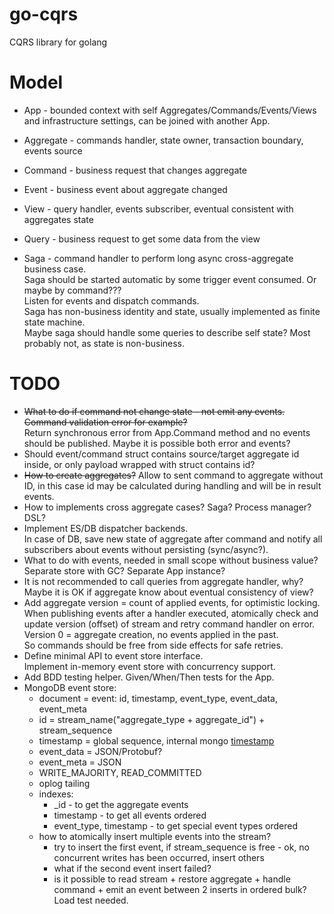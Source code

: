# go-cqrs
CQRS library for golang

# Model
* App - bounded context with self Aggregates/Commands/Events/Views and infrastructure settings, can be joined with another App.

* Aggregate - commands handler, state owner, transaction boundary, events source
* Command - business request that changes aggregate
* Event - business event about aggregate changed

* View - query handler, events subscriber, eventual consistent with aggregates state 
* Query - business request to get some data from the view

* Saga - command handler to perform long async cross-aggregate business case.  
  Saga should be started automatic by some trigger event consumed. Or maybe by command???  
  Listen for events and dispatch commands.  
  Saga has non-business identity and state, usually implemented as finite state machine.  
  Maybe saga should handle some queries to describe self state? Most probably not, as state is non-business.  
  

# TODO
* ~~What to do if command not change state - not emit any events. Command validation error for example?~~  
  Return synchronous error from App.Command method and no events should be published. Maybe it is possible both error and events?
* Should event/command struct contains source/target aggregate id inside, or only payload wrapped with struct contains id?
* ~~How to create aggregates?~~ Allow to sent command to aggregate without ID, in this case id may be calculated during handling and will be in result events.
* How to implements cross aggregate cases? Saga? Process manager? DSL?
* Implement ES/DB dispatcher backends.  
  In case of DB, save new state of aggregate after command and notify all subscribers about events without persisting (sync/async?).
* What to do with events, needed in small scope without business value? Separate store with GC? Separate App instance?
* It is not recommended to call queries from aggregate handler, why?  
  Maybe it is OK if aggregate know about eventual consistency of view?
* Add aggregate version = count of applied events, for optimistic locking.  
  When publishing events after a handler executed, atomically check and update version (offset) of stream and retry command handler on error.  
  Version 0 = aggregate creation, no events applied in the past.  
  So commands should be free from side effects for safe retries.
* Define minimal API to event store interface.  
  Implement in-memory event store with concurrency support.
* Add BDD testing helper. Given/When/Then tests for the App. 
* MongoDB event store:
  * document = event: id, timestamp, event_type, event_data, event_meta
  * id = stream_name("aggregate_type + aggregate_id") + stream_sequence
  * timestamp = global sequence, internal mongo [timestamp](https://docs.mongodb.com/manual/reference/bson-types/#timestamps)
  * event_data = JSON/Protobuf?
  * event_meta = JSON
  * WRITE_MAJORITY, READ_COMMITTED
  * oplog tailing
  * indexes:
    * _id - to get the aggregate events
    * timestamp - to get all events ordered
    * event_type, timestamp - to get special event types ordered
  * how to atomically insert multiple events into the stream?
    * try to insert the first event, if stream_sequence is free - ok, no concurrent writes has been occurred, insert others
    * what if the second event insert failed?
    * is it possible to read stream + restore aggregate + handle command + emit an event between 2 inserts in ordered bulk? Load test needed.